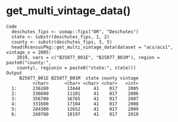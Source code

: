 # get_multi_vintage_data()

    Code
      deschutes_fips <- usmap::fips("OR", "Deschutes")
      state <- substr(deschutes_fips, 1, 2)
      county <- substr(deschutes_fips, 3, 5)
      head(RcensusPkg::get_multi_vintage_data(dataset = "acs/acs1", vintage_v = 2005:
        2019, vars = c("B25077_001E", "B25077_001M"), region = paste0("county:",
        county), regionin = paste0("state:", state)))
    Output
         B25077_001E B25077_001M  state county vintage
              <char>      <char> <char> <char>   <int>
      1:      236100       13444     41    017    2005
      2:      336600       11101     41    017    2006
      3:      356700       16765     41    017    2007
      4:      331600       17104     41    017    2008
      5:      284300       12652     41    017    2009
      6:      260700       18197     41    017    2010

